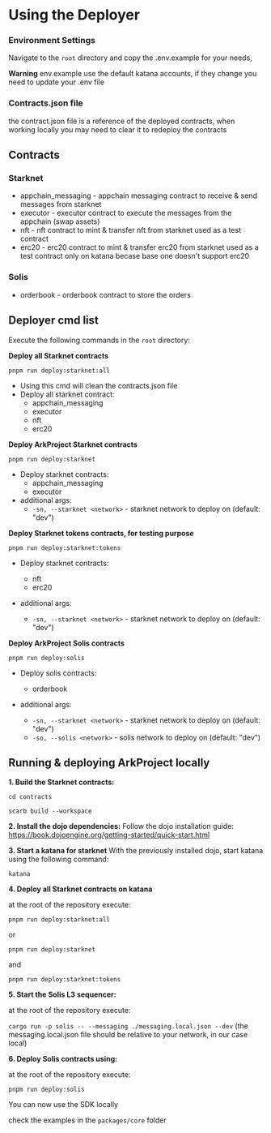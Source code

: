 # Using the Deployer

### Environment Settings

Navigate to the `root` directory and copy the .env.example for your needs,

**Warning** env.example use the default katana accounts, if they change you need to update your .env file

### Contracts.json file

the contract.json file is a reference of the deployed contracts, when working locally you may need to clear it to redeploy the contracts

## Contracts

### Starknet

- appchain_messaging - appchain messaging contract to receive & send messages from starknet
- executor - executor contract to execute the messages from the appchain (swap assets)
- nft - nft contract to mint & transfer nft from starknet used as a test contract
- erc20 - erc20 contract to mint & transfer erc20 from starknet used as a test contract only on katana becase base one doesn't support erc20

### Solis

- orderbook - orderbook contract to store the orders

## Deployer cmd list

Execute the following commands in the `root` directory:

**Deploy all Starknet contracts**

`pnpm run deploy:starknet:all`

- Using this cmd will clean the contracts.json file
- Deploy all starknet contract:
  - appchain_messaging
  - executor
  - nft
  - erc20

**Deploy ArkProject Starknet contracts**

`pnpm run deploy:starknet`

- Deploy starknet contracts:
  - appchain_messaging
  - executor
- additional args:
  - `-sn, --starknet <network>` - starknet network to deploy on (default: "dev")

**Deploy Starknet tokens contracts, for testing purpose**

`pnpm run deploy:starknet:tokens`

- Deploy starknet contracts:

  - nft
  - erc20

- additional args:
  - `-sn, --starknet <network>` - starknet network to deploy on (default: "dev")

**Deploy ArkProject Solis contracts**

`pnpm run deploy:solis`

- Deploy solis contracts:

  - orderbook

- additional args:
  - `-sn, --starknet <network>` - starknet network to deploy on (default: "dev")
  - `-so, --solis <network>` - solis network to deploy on (default: "dev")

## Running & deploying ArkProject locally

**1. Build the Starknet contracts:**

`cd contracts`

`scarb build --workspace`

**2. Install the dojo dependencies:**
Follow the dojo installation guide:
https://book.dojoengine.org/getting-started/quick-start.html

**3. Start a katana for starknet**
With the previously installed dojo, start katana using the following command:

`katana`

**4. Deploy all Starknet contracts on katana**

at the root of the repository execute:

`pnpm run deploy:starknet:all`

or

`pnpm run deploy:starknet`

and

`pnpm run deploy:starknet:tokens`

**5. Start the Solis L3 sequencer:**

at the root of the repository execute:

`cargo run -p solis -- --messaging ./messaging.local.json --dev`
(the messaging.local.json file should be relative to your network, in our case local)

**6. Deploy Solis contracts using:**

at the root of the repository execute:

`pnpm run deploy:solis`

You can now use the SDK locally

check the examples in the `packages/core` folder
